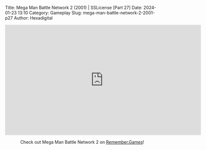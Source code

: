 Title: Mega Man Battle Network 2 (2001) | SSLicense [Part 27]
Date: 2024-01-23 13:10
Category: Gameplay
Slug: mega-man-battle-network-2-2001-p27
Author: Hexadigital

<center><iframe src="https://www.youtube.com/embed/nK8NhfVSiHY?feature=oembed" allow="accelerometer; autoplay; encrypted-media; gyroscope; picture-in-picture" width="640" height="360" frameborder="0"></iframe>

Check out Mega Man Battle Network 2 on [Remember.Games](https://remember.games/game/2244/mega-man-battle-network-2/)!</center>